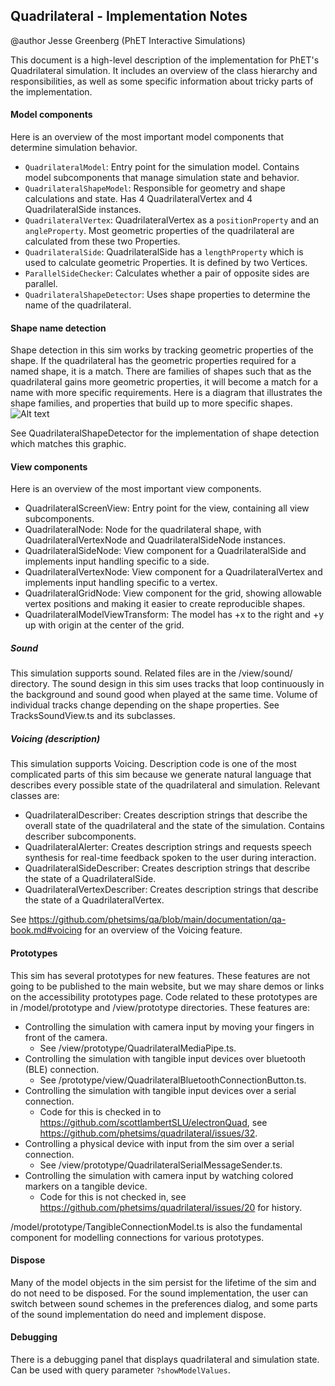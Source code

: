 ## Quadrilateral - Implementation Notes

@author Jesse Greenberg (PhET Interactive Simulations)

This document is a high-level description of the implementation for PhET's Quadrilateral simulation. It includes an overview of the class hierarchy and responsibilities, as well as some specific information about tricky parts of the implementation.

#### Model components
Here is an overview of the most important model components that determine simulation behavior.
- `QuadrilateralModel`: Entry point for the simulation model. Contains model subcomponents that manage simulation state and behavior.
- `QuadrilateralShapeModel`: Responsible for geometry and shape calculations and state. Has 4 QuadrilateralVertex and 4 QuadrilateralSide instances.
- `QuadrilateralVertex`: QuadrilateralVertex as a `positionProperty` and an `angleProperty`. Most geometric properties of the quadrilateral are calculated from these two Properties. 
- `QuadrilateralSide`: QuadrilateralSide has a `lengthProperty` which is used to calculate geometric Properties. It is defined by two Vertices.
- `ParallelSideChecker`: Calculates whether a pair of opposite sides are parallel.
- `QuadrilateralShapeDetector`: Uses shape properties to determine the name of the quadrilateral.

#### Shape name detection
Shape detection in this sim works by tracking geometric properties of the shape. If the quadrilateral has the geometric properties required for a named shape, it is a match. There are families of shapes such that as the quadrilateral gains more geometric properties, it will become a match for a name with more specific requirements. Here is a diagram that illustrates the shape families, and properties that build up to more specific shapes.
<img src="https://user-images.githubusercontent.com/6396244/221933377-fdc7d16e-9edb-4974-bf9a-eff72ce49af0.png" alt="Alt text" title="Optional title">

See QuadrilateralShapeDetector for the implementation of shape detection which matches this graphic.

#### View components
Here is an overview of the most important view components.
- QuadrilateralScreenView: Entry point for the view, containing all view subcomponents.
- QuadrilateralNode: Node for the quadrilateral shape, with QuadrilateralVertexNode and QuadrilateralSideNode instances.
- QuadrilateralSideNode: View component for a QuadrilateralSide and implements input handling specific to a side.
- QuadrilateralVertexNode: View component for a QuadrilateralVertex and implements input handling specific to a vertex.
- QuadrilateralGridNode: View component for the grid, showing allowable vertex positions and making it easier to create reproducible shapes. 
- QuadrilateralModelViewTransform: The model has +x to the right and +y up with origin at the center of the grid.

##### Sound
This simulation supports sound. Related files are in the /view/sound/ directory. The sound design in this sim uses tracks that loop continuously in the background and sound good when played at the same time. Volume of individual tracks change depending on the shape properties. See TracksSoundView.ts and its subclasses.

##### Voicing (description)
This simulation supports Voicing. Description code is one of the most complicated parts of this sim because we generate natural language that describes every possible state of the quadrilateral and simulation. Relevant classes are:
- QuadrilateralDescriber: Creates description strings that describe the overall state of the quadrilateral and the state of the simulation. Contains describer subcomponents.
- QuadrilateralAlerter: Creates description strings and requests speech synthesis for real-time feedback spoken to the user during interaction.
- QuadrilateralSideDescriber: Creates description strings that describe the state of a QuadrilateralSide.
- QuadrilateralVertexDescriber: Creates description strings that describe the state of a QuadrilateralVertex.

See https://github.com/phetsims/qa/blob/main/documentation/qa-book.md#voicing for an overview of the Voicing feature.

#### Prototypes
This sim has several prototypes for new features. These features are not going to be published to the main website, but we may share demos or links on the accessibility prototypes page. Code related to these prototypes are in /model/prototype and /view/prototype directories. These features are:
- Controlling the simulation with camera input by moving your fingers in front of the camera.
  - See /view/prototype/QuadrilateralMediaPipe.ts.
- Controlling the simulation with tangible input devices over bluetooth (BLE) connection.
  - See /prototype/view/QuadrilateralBluetoothConnectionButton.ts.
- Controlling the simulation with tangible input devices over a serial connection.
  - Code for this is checked in to https://github.com/scottlambertSLU/electronQuad, see https://github.com/phetsims/quadrilateral/issues/32.
- Controlling a physical device with input from the sim over a serial connection.
  - See /view/prototype/QuadrilateralSerialMessageSender.ts.
- Controlling the simulation with camera input by watching colored markers on a tangible device.
  - Code for this is not checked in, see https://github.com/phetsims/quadrilateral/issues/20 for history.

/model/prototype/TangibleConnectionModel.ts is also the fundamental component for modelling connections for various prototypes.

#### Dispose
Many of the model objects in the sim persist for the lifetime of the sim and do not need to be disposed. For the sound implementation, the user can switch between sound schemes in the preferences dialog, and some parts of the sound implementation do need and implement dispose.

#### Debugging
There is a debugging panel that displays quadrilateral and simulation state. Can be used with query parameter `?showModelValues`.